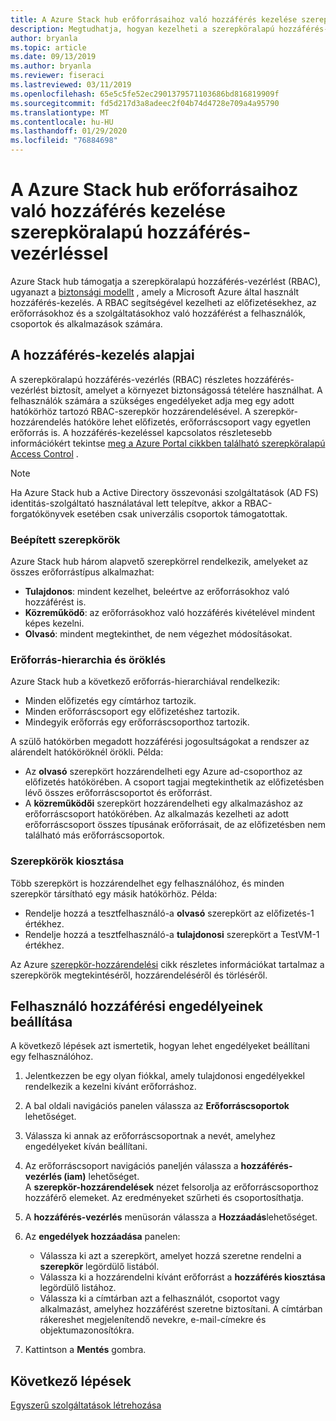 ```yaml
---
title: A Azure Stack hub erőforrásaihoz való hozzáférés kezelése szerepköralapú hozzáférés-vezérléssel
description: Megtudhatja, hogyan kezelheti a szerepköralapú hozzáférés-vezérlés (RBAC) engedélyeit rendszergazdaként vagy bérlőként Azure Stack központban.
author: bryanla
ms.topic: article
ms.date: 09/13/2019
ms.author: bryanla
ms.reviewer: fiseraci
ms.lastreviewed: 03/11/2019
ms.openlocfilehash: 65e5c5fe52ec2901379571103686bd816819909f
ms.sourcegitcommit: fd5d217d3a8adeec2f04b74d4728e709a4a95790
ms.translationtype: MT
ms.contentlocale: hu-HU
ms.lasthandoff: 01/29/2020
ms.locfileid: "76884698"
---
```

# <a name="manage-access-to-resources-in-azure-stack-hub-with-role-based-access-control"></a>A Azure Stack hub erőforrásaihoz való hozzáférés kezelése szerepköralapú hozzáférés-vezérléssel

Azure Stack hub támogatja a szerepköralapú hozzáférés-vezérlést (RBAC), ugyanazt a [biztonsági modellt](/azure/role-based-access-control/overview) , amely a Microsoft Azure által használt hozzáférés-kezelés. A RBAC segítségével kezelheti az előfizetésekhez, az erőforrásokhoz és a szolgáltatásokhoz való hozzáférést a felhasználók, csoportok és alkalmazások számára.

## <a name="basics-of-access-management"></a>A hozzáférés-kezelés alapjai

A szerepköralapú hozzáférés-vezérlés (RBAC) részletes hozzáférés-vezérlést biztosít, amelyet a környezet biztonságossá tételére használhat. A felhasználók számára a szükséges engedélyeket adja meg egy adott hatókörhöz tartozó RBAC-szerepkör hozzárendelésével. A szerepkör-hozzárendelés hatóköre lehet előfizetés, erőforráscsoport vagy egyetlen erőforrás is. A hozzáférés-kezeléssel kapcsolatos részletesebb információkért tekintse [meg a Azure Portal cikkben található szerepköralapú Access Control](/azure/role-based-access-control/overview) .

> [!NOTE]
> Ha Azure Stack hub a Active Directory összevonási szolgáltatások (AD FS) identitás-szolgáltató használatával lett telepítve, akkor a RBAC-forgatókönyvek esetében csak univerzális csoportok támogatottak.

### <a name="built-in-roles"></a>Beépített szerepkörök

Azure Stack hub három alapvető szerepkörrel rendelkezik, amelyeket az összes erőforrástípus alkalmazhat:

* **Tulajdonos**: mindent kezelhet, beleértve az erőforrásokhoz való hozzáférést is.
* **Közreműködő**: az erőforrásokhoz való hozzáférés kivételével mindent képes kezelni.
* **Olvasó**: mindent megtekinthet, de nem végezhet módosításokat.

### <a name="resource-hierarchy-and-inheritance"></a>Erőforrás-hierarchia és öröklés

Azure Stack hub a következő erőforrás-hierarchiával rendelkezik:

* Minden előfizetés egy címtárhoz tartozik.
* Minden erőforráscsoport egy előfizetéshez tartozik.
* Mindegyik erőforrás egy erőforráscsoporthoz tartozik.

A szülő hatókörben megadott hozzáférési jogosultságokat a rendszer az alárendelt hatóköröknél örökli. Példa:

* Az **olvasó** szerepkört hozzárendelheti egy Azure ad-csoporthoz az előfizetés hatókörében. A csoport tagjai megtekinthetik az előfizetésben lévő összes erőforráscsoportot és erőforrást.
* A **közreműködői** szerepkört hozzárendelheti egy alkalmazáshoz az erőforráscsoport hatókörében. Az alkalmazás kezelheti az adott erőforráscsoport összes típusának erőforrásait, de az előfizetésben nem található más erőforráscsoportok.

### <a name="assigning-roles"></a>Szerepkörök kiosztása

Több szerepkört is hozzárendelhet egy felhasználóhoz, és minden szerepkör társítható egy másik hatókörhöz. Példa:

* Rendelje hozzá a tesztfelhasználó-a **olvasó** szerepkört az előfizetés-1 értékhez.
* Rendelje hozzá a tesztfelhasználó-a **tulajdonosi** szerepkört a TestVM-1 értékhez.

Az Azure [szerepkör-hozzárendelési](/azure/role-based-access-control/role-assignments-portal) cikk részletes információkat tartalmaz a szerepkörök megtekintéséről, hozzárendeléséről és törléséről.

## <a name="set-access-permissions-for-a-user"></a>Felhasználó hozzáférési engedélyeinek beállítása

A következő lépések azt ismertetik, hogyan lehet engedélyeket beállítani egy felhasználóhoz.

1. Jelentkezzen be egy olyan fiókkal, amely tulajdonosi engedélyekkel rendelkezik a kezelni kívánt erőforráshoz.
2. A bal oldali navigációs panelen válassza az **Erőforráscsoportok** lehetőséget.
3. Válassza ki annak az erőforráscsoportnak a nevét, amelyhez engedélyeket kíván beállítani.
4. Az erőforráscsoport navigációs paneljén válassza a **hozzáférés-vezérlés (iam)** lehetőséget.<BR> A **szerepkör-hozzárendelések** nézet felsorolja az erőforráscsoporthoz hozzáférő elemeket. Az eredményeket szűrheti és csoportosíthatja.
5. A **hozzáférés-vezérlés** menüsorán válassza a **Hozzáadás**lehetőséget.
6. Az **engedélyek hozzáadása** panelen:

   * Válassza ki azt a szerepkört, amelyet hozzá szeretne rendelni a **szerepkör** legördülő listából.
   * Válassza ki a hozzárendelni kívánt erőforrást a **hozzáférés kiosztása** legördülő listához.
   * Válassza ki a címtárban azt a felhasználót, csoportot vagy alkalmazást, amelyhez hozzáférést szeretne biztosítani. A címtárban rákereshet megjelenítendő nevekre, e-mail-címekre és objektumazonosítókra.

7. Kattintson a **Mentés** gombra.

## <a name="next-steps"></a>Következő lépések

[Egyszerű szolgáltatások létrehozása](../operator/azure-stack-create-service-principals.md)
